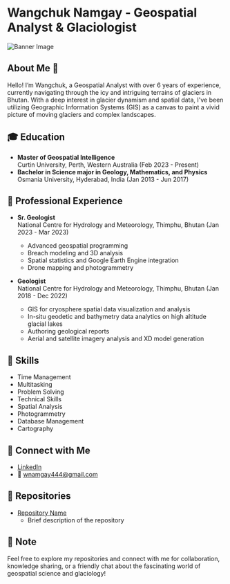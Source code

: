 # Wangchuk Namgay - Geospatial Analyst & Glaciologist

![Banner Image](https://media.licdn.com/dms/image/D5603AQFg7Ag43lBdCA/profile-displayphoto-shrink_800_800/0/1691927471979?e=1701907200&v=beta&t=9yqj_ECeQ5OE3G4t47s4J2kLgUQLarkD8cXo2GsqY2c) <!-- Add a link to a banner image if you have one -->

## About Me :wave:
Hello! I’m Wangchuk, a Geospatial Analyst with over 6 years of experience, currently navigating through the icy and intriguing terrains of glaciers in Bhutan. With a deep interest in glacier dynamism and spatial data, I've been utilizing Geographic Information Systems (GIS) as a canvas to paint a vivid picture of moving glaciers and complex landscapes.

## :mortar_board: Education
- **Master of Geospatial Intelligence**  
  Curtin University, Perth, Western Australia (Feb 2023 - Present)
- **Bachelor in Science major in Geology, Mathematics, and Physics**  
  Osmania University, Hyderabad, India (Jan 2013 - Jun 2017)

## :office: Professional Experience
- **Sr. Geologist**  
  National Centre for Hydrology and Meteorology, Thimphu, Bhutan (Jan 2023 - Mar 2023)
  - Advanced geospatial programming
  - Breach modeling and 3D analysis
  - Spatial statistics and Google Earth Engine integration
  - Drone mapping and photogrammetry

- **Geologist**  
  National Centre for Hydrology and Meteorology, Thimphu, Bhutan (Jan 2018 - Dec 2022)
  - GIS for cryosphere spatial data visualization and analysis
  - In-situ geodetic and bathymetry data analytics on high altitude glacial lakes
  - Authoring geological reports
  - Aerial and satellite imagery analysis and XD model generation
  
## :toolbox: Skills
- Time Management
- Multitasking
- Problem Solving
- Technical Skills
- Spatial Analysis
- Photogrammetry
- Database Management
- Cartography

## :link: Connect with Me
- [LinkedIn]((https://www.linkedin.com/in/wangchuk-spatial-voyage444/))
- :email: wnamgay444@gmail.com

## :file_folder: Repositories
- [Repository Name](repository-link) <!-- Add links to your repositories -->
  - Brief description of the repository

<!-- Add more repository links and descriptions as needed -->

## :memo: Note
Feel free to explore my repositories and connect with me for collaboration, knowledge sharing, or a friendly chat about the fascinating world of geospatial science and glaciology!


<!---
Wangchuk-code/Wangchuk-code is a ✨ special ✨ repository because its `README.md` (this file) appears on your GitHub profile.
You can click the Preview link to take a look at your changes.
--->
